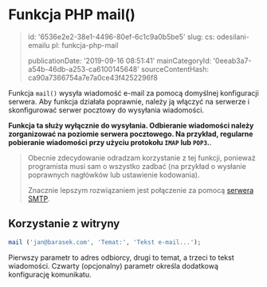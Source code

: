 Funkcja PHP mail()
==================

> id: '6536e2e2-38e1-4496-80ef-6c1c9a0b5be5'
> slug:
> 	cs: odesilani-emailu
> 	pl: funkcja-php-mail
> 
> publicationDate: '2019-09-16 08:51:41'
> mainCategoryId: '0eeab3a7-a54b-46db-a253-ca6100145648'
> sourceContentHash: ca90a7366754a7e7a0ce43f4252296f8

Funkcja `mail()` wysyła wiadomość e-mail za pomocą domyślnej konfiguracji serwera. Aby funkcja działała poprawnie, należy ją włączyć na serwerze i skonfigurować serwer pocztowy do wysyłania wiadomości.

**Funkcja ta służy wyłącznie do wysyłania. Odbieranie wiadomości należy zorganizować na poziomie serwera pocztowego. Na przykład, regularne pobieranie wiadomości przy użyciu protokołu `IMAP` lub `POP3`.**.

> Obecnie zdecydowanie odradzam korzystanie z tej funkcji, ponieważ programista musi sam o wszystko zadbać (na przykład o wysłanie poprawnych nagłówków lub ustawienie kodowania).
>
> Znacznie lepszym rozwiązaniem jest połączenie za pomocą <a href="/send-email-mail-smtp">serwera SMTP</a>.

Korzystanie z witryny
-------

```php
mail ('jan@barasek.com', 'Temat:', 'Tekst e-mail...');
```

Pierwszy parametr to adres odbiorcy, drugi to temat, a trzeci to tekst wiadomości. Czwarty (opcjonalny) parametr określa dodatkową konfigurację komunikatu.
